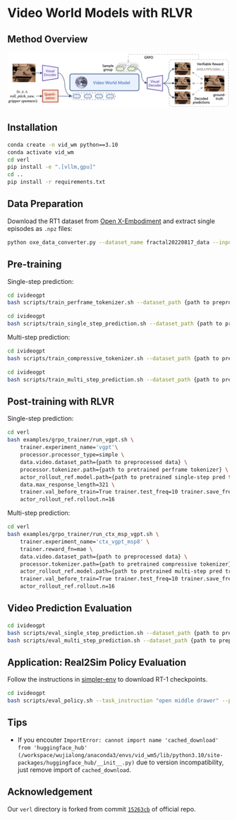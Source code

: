 # Video World Models with RLVR

## Method Overview

![video world model](assets/vid_wm.png)

## Installation

```bash
conda create -n vid_wm python==3.10
conda activate vid_wm
cd verl
pip install -e ".[vllm,gpu]"
cd ..
pip install -r requirements.txt
```

## Data Preparation

Download the RT1 dataset from [Open X-Embodiment](https://github.com/google-deepmind/open_x_embodiment) and extract single episodes as `.npz` files:

```bash
python oxe_data_converter.py --dataset_name fractal20220817_data --input_path {path to downloaded OXE} --output_path {path to stored npz}
```

## Pre-training

Single-step prediction:

```bash
cd ivideogpt
bash scripts/train_perframe_tokenizer.sh --dataset_path {path to preprocessed data}
```

```bash
cd ivideogpt
bash scripts/train_single_step_prediction.sh --dataset_path {path to preprocessed data}
```

Multi-step prediction:

```bash
cd ivideogpt
bash scripts/train_compressive_tokenizer.sh --dataset_path {path to preprocessed data}
```

```bash
cd ivideogpt
bash scripts/train_multi_step_prediction.sh --dataset_path {path to preprocessed data}
```

## Post-training with RLVR

Single-step prediction:

```bash
cd verl
bash examples/grpo_trainer/run_vgpt.sh \
    trainer.experiment_name='vgpt'\
    processor.processor_type=simple \
    data.video.dataset_path={path to preprocessed data} \
    processor.tokenizer.path={path to pretrained perframe tokenizer} \
    actor_rollout_ref.model.path={path to pretrained single-step pred transformer} \
    data.max_response_length=321 \
    trainer.val_before_train=True trainer.test_freq=10 trainer.save_freq=10 \
    actor_rollout_ref.rollout.n=16
```

Multi-step prediction:

```bash
cd verl
bash examples/grpo_trainer/run_ctx_msp_vgpt.sh \
    trainer.experiment_name='ctx_vgpt_msp8' \
    trainer.reward_fn=mae \
    data.video.dataset_path={path to preprocessed data} \
    processor.tokenizer.path={path to pretrained compressive tokenizer} \
    actor_rollout_ref.model.path={path to pretrained multi-step pred transformer} \
    trainer.val_before_train=True trainer.test_freq=10 trainer.save_freq=10 \
    actor_rollout_ref.rollout.n=16
```

## Video Prediction Evaluation

```bash
cd ivideogpt
bash scripts/eval_single_step_prediction.sh --dataset_path {path to preprocessed data}
bash scripts/eval_multi_step_prediction.sh --dataset_path {path to preprocessed data}
```

## Application: Real2Sim Policy Evaluation

Follow the instructions in [simpler-env](https://github.com/simpler-env/SimplerEnv?tab=readme-ov-file#rt-1-inference-setup) to download RT-1 checkpoints.

```bash
cd ivideogpt
bash scripts/eval_policy.sh --task_instruction "open middle drawer" --policy_model_path pretrained_models/rt_1_tf_trained_for_000400120
```

## Tips

- If you encouter `ImportError: cannot import name 'cached_download' from 'huggingface_hub' (/workspace/wujialong/anaconda3/envs/vid_wm5/lib/python3.10/site-packages/huggingface_hub/__init__.py)` due to version incompatibility, just remove import of `cached_download`.

## Acknowledgement

Our `verl` directory is forked from commit [`15263cb`](https://github.com/volcengine/verl/tree/15263cb86a464264edb1e5462675e25ddf6ff9d8) of official repo.